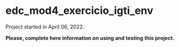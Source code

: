 # edc_mod4_exercicio_igti_env

Project started in April 06, 2022.

**Please, complete here information on using and testing this project.**
